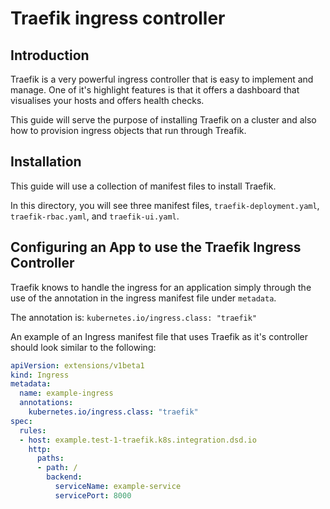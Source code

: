 # Traefik ingress controller

## Introduction
Traefik is a very powerful ingress controller that is easy to implement and manage.
One of it's highlight features is that it offers a dashboard that visualises your hosts and offers health checks.

This guide will serve the purpose of installing Traefik on a cluster and also how to provision ingress objects that run through Treafik.

## Installation
This guide will use a collection of manifest files to install Traefik.

In this directory, you will see three manifest files, `traefik-deployment.yaml`, `traefik-rbac.yaml`, and `traefik-ui.yaml`.

## Configuring an App to use the Traefik Ingress Controller

Traefik knows to handle the ingress for an application simply through the use of the annotation in the ingress manifest file under `metadata`.

The annotation is:
`kubernetes.io/ingress.class: "traefik"`

An example of an Ingress manifest file that uses Traefik as it's controller should look similar to the following:
```yaml
apiVersion: extensions/v1beta1
kind: Ingress
metadata:
  name: example-ingress
  annotations:
    kubernetes.io/ingress.class: "traefik"
spec:
  rules:
  - host: example.test-1-traefik.k8s.integration.dsd.io
    http:
      paths:
      - path: /
        backend:
          serviceName: example-service
          servicePort: 8000
```



